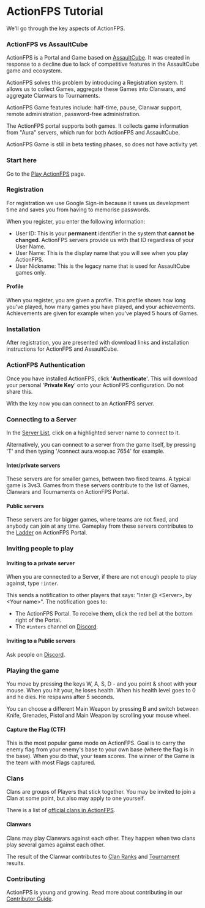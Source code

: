 # ActionFPS Tutorial

We'll go through the key aspects of ActionFPS.

### ActionFPS vs AssaultCube

ActionFPS is a Portal and Game based on [AssaultCube](http://assault.cubers.net/). It was created in response to a decline due to lack of competitive features in the AssaultCube game and ecosystem.

ActionFPS solves this problem by introducing a Registration system. It allows us to collect Games, aggregate these Games into Clanwars, and aggregate Clanwars to Tournaments.

ActionFPS Game features include: half-time, pause, Clanwar support, remote administration, password-free administration.

The ActionFPS portal supports both games. It collects game information from "Aura" servers, which run for both ActionFPS and AssaultCube.

ActionFPS Game is still in beta testing phases, so does not have activity yet.

### Start here

Go to the [Play ActionFPS](https://actionfps.com/play/) page.

### Registration

For registration we use Google Sign-in because it saves us development time and saves you from having to memorise passwords.

When you register, you enter the following information:

* User ID: This is your **permanent** identifier in the system that **cannot be changed**.
  ActionFPS servers provide us with that ID regardless of your User Name.
* User Name: This is the display name that you will see when you play ActionFPS.
* User Nickname: This is the legacy name that is used for AssaultCube games only.

#### Profile

When you register, you are given a profile. This profile shows how long you've played, how many games you have played, and your achievements. Achievements are given for example when you've played 5 hours of Games.

### Installation

After registration, you are presented with download links and installation instructions for ActionFPS and AssaultCube.

### ActionFPS Authentication

Once you have installed ActionFPS, click '**Authenticate**'. This will download your personal  '**Private Key**' onto your ActionFPS configuration. Do not share this.

With the key now you can connect to an ActionFPS server.

### Connecting to a Server

In the [Server List](https://actionfps.com/servers/), click on a highlighted server name to connect to it.

Alternatively, you can connect to a server from the game itself, by pressing 'T' and then typing '/connect aura.woop.ac 7654' for example.

#### Inter/private servers

These servers are for smaller games, between two fixed teams. A typical game is 3vs3. Games from these servers contribute to the list of Games, Clanwars and Tournaments on ActionFPS Portal.

#### Public servers

These servers are for bigger games, where teams are not fixed, and anybody can join at any time. Gameplay from these servers contributes to the [Ladder](https://actionfps.com/ladder/) on ActionFPS Portal.

### Inviting people to play

#### Inviting to a private server

When you are connected to a Server, if there are not enough people to play against, type `!inter`.

This sends a notification to other players that says: "Inter @ &lt;Server&gt;, by &lt;Your name&gt;". The notification goes to:

* The ActionFPS Portal. To receive them, click the red bell at the bottom right of the Portal.
* The `#inters` channel on [Discord](https://discord.gg/HYHku8C).

#### Inviting to a Public servers

Ask people on [Discord](https://discord.gg/HYHku8C).

### Playing the game

You move by pressing the keys W, A, S, D - and you point & shoot with your mouse. When you hit your, he loses health. When his health level goes to 0 and he dies. He respawns after 5 seconds.

You can choose a different Main Weapon by pressing B and switch between Knife, Grenades, Pistol and Main Weapon by scrolling your mouse wheel.

#### Capture the Flag \(CTF\)

This is the most popular game mode on ActionFPS. Goal is to carry the enemy flag from your enemy's base to your own base \(where the flag is in the base\). When you do that, your team scores. The winner of the Game is the team with most Flags captured.

### Clans

Clans are groups of Players that stick together. You may be invited to join a Clan at some point, but also may apply to one yourself.

There is a list of [official clans in ActionFPS](https://actionfps.com/clans/).

#### Clanwars

Clans may play Clanwars against each other. They happen when two clans play several games against each other.

The result of the Clanwar contributes to [Clan Ranks](https://actionfps.com/rankings/) and [Tournament](/Tournaments.md) results.

### Contributing

ActionFPS is young and growing. Read more about contributing in our [Contributor Guide](//contributor-guide.md).

